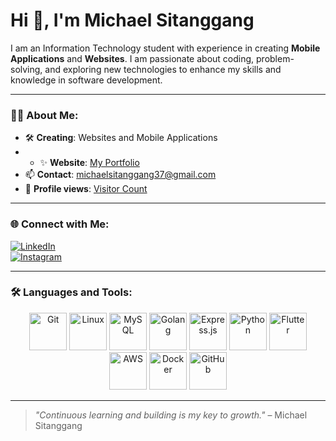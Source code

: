 # Hi 👋, I'm Michael Sitanggang

I am an Information Technology student with experience in creating **Mobile Applications** and **Websites**. I am passionate about coding, problem-solving, and exploring new technologies to enhance my skills and knowledge in software development.

---

### 👨‍💻 About Me:
- 🛠 **Creating**: Websites and Mobile Applications
- - ✨ **Website**: [My Portfolio](https://michaelsitanggang.github.io/WebMyPortofolio/?fbclid=PAZXh0bgNhZW0CMTEAAabyXLcMEVsL7b3bDfd3SNdvFA_YznH7nDJvocunHLK6u94Dy-2h6hdv9QM_aem__eQ5ZT-hBU9kzKx8KERQfQ)
- 📫 **Contact**: [michaelsitanggang37@gmail.com](mailto:michaelsitanggang37@gmail.com)  
- 🔢 **Profile views**: [Visitor Count](https://michaelsitanggang.github.io/WebMyPortofolio/?fbclid=PAZXh0bgNhZW0CMTEAAabyXLcMEVsL7b3bDfd3SNdvFA_YznH7nDJvocunHLK6u94Dy-2h6hdv9QM_aem__eQ5ZT-hBU9kzKx8KERQfQ)  

---

### 🌐 Connect with Me:
[![LinkedIn](https://img.shields.io/badge/-LinkedIn-blue?style=for-the-badge&logo=linkedin)](https://www.linkedin.com/in/michael-sitanggang-37311a257/)  
[![Instagram](https://img.shields.io/badge/-Instagram-purple?style=for-the-badge&logo=instagram)](https://www.instagram.com/thiskaell/)  

---

### 🛠️ Languages and Tools:
<p align="center">
  <img src="https://cdn.jsdelivr.net/gh/devicons/devicon/icons/git/git-original.svg" alt="Git" width="60" height="60"/>
  <img src="https://cdn.jsdelivr.net/gh/devicons/devicon/icons/linux/linux-original.svg" alt="Linux" width="60" height="60"/>
  <img src="https://cdn.jsdelivr.net/gh/devicons/devicon/icons/mysql/mysql-original.svg" alt="MySQL" width="60" height="60"/>
  <img src="https://cdn.jsdelivr.net/gh/devicons/devicon/icons/go/go-original.svg" alt="Golang" width="60" height="60"/>
  <img src="https://cdn.jsdelivr.net/gh/devicons/devicon/icons/express/express-original.svg" alt="Express.js" width="60" height="60"/>
  <img src="https://cdn.jsdelivr.net/gh/devicons/devicon/icons/python/python-original.svg" alt="Python" width="60" height="60"/>
  <img src="https://cdn.jsdelivr.net/gh/devicons/devicon/icons/flutter/flutter-original.svg" alt="Flutter" width="60" height="60"/>
  <img src="https://saviynt.com/hubfs/aws.png" alt="AWS" width="60" height="60"/>
  <img src="https://cdn.jsdelivr.net/gh/devicons/devicon/icons/docker/docker-original.svg" alt="Docker" width="60" height="60"/>
  <img src="https://cdn.jsdelivr.net/gh/devicons/devicon/icons/github/github-original.svg" alt="GitHub" width="60" height="60"/>
</p>

---

> _"Continuous learning and building is my key to growth."_ – Michael Sitanggang
